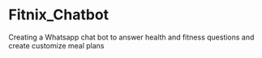 # Fitnix_Chatbot
Creating a Whatsapp chat bot to answer health and fitness questions and create customize meal plans
